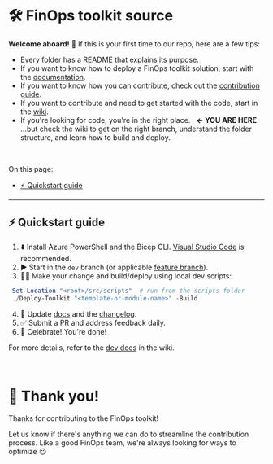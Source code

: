 # 🛠️ FinOps toolkit source

**Welcome aboard!** 👋 If this is your first time to our repo, here are a few tips:

- Every folder has a README that explains its purpose.
- If you want to know how to deploy a FinOps toolkit solution, start with the [documentation](https://aka.ms/finops/toolkit).
- If you want to know how you can contribute, check out the [contribution guide](../CONTRIBUTING.md).
- If you want to contribute and need to get started with the code, start in the [wiki](https://github.com/microsoft/finops-toolkit/wiki).
- If you're looking for code, you're in the right place. &nbsp; **← YOU ARE HERE**
  <br>...but check the wiki to get on the right branch, understand the folder structure, and learn how to build and deploy.

<br>

On this page:

- [⚡ Quickstart guide](#-quickstart-guide)

---

## ⚡ Quickstart guide

1. ⬇️ Install Azure PowerShell and the Bicep CLI. [Visual Studio Code](https://code.visualstudio.com) is recommended.
2. ▶️ Start in the `dev` branch (or applicable [feature branch](../docs-wiki/Branching-strategy.md#-important-branches)).
3. 👩‍💻 Make your change and build/deploy using local dev scripts:

  ```powershell
   Set-Location "<root>/src/scripts"  # run from the scripts folder
   ./Deploy-Toolkit "<template-or-module-name>" -Build
  ```

4. 📝 Update [docs](../docs) and the [changelog](../docs/_resources/changelog.md).
5. ✅ Submit a PR and address feedback daily.
6. 🎉 Celebrate! You're done!

For more details, refer to the [dev docs](https://github.com/microsoft/finops-toolkit/wiki) in the wiki.

<br>

# 🙏 Thank you! <!-- markdownlint-disable-line single-h1 -->

Thanks for contributing to the FinOps toolkit!

Let us know if there's anything we can do to streamline the contribution process. Like a good FinOps team, we're always looking for ways to optimize 😉
